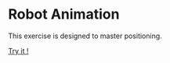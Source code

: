 # Robot Animation

This exercise is designed to master positioning.

[Try it !](https://github.com/devtlv/robot_animation)